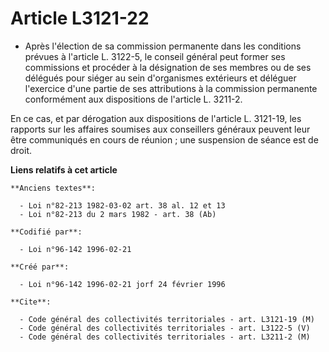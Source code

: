 # Article L3121-22

- Après l'élection de sa commission permanente dans les conditions prévues à l'article L. 3122-5, le conseil général peut
former ses commissions et procéder à la désignation de ses membres ou de ses délégués pour siéger au sein d'organismes
extérieurs et déléguer l'exercice d'une partie de ses attributions à la commission permanente conformément aux dispositions
de l'article L. 3211-2.

En ce cas, et par dérogation aux dispositions de l'article L. 3121-19, les rapports sur les affaires soumises aux conseillers
généraux peuvent leur être communiqués en cours de réunion ; une suspension de séance est de droit.

**Liens relatifs à cet article**

	**Anciens textes**:

	  - Loi n°82-213 1982-03-02 art. 38 al. 12 et 13
	  - Loi n°82-213 du 2 mars 1982 - art. 38 (Ab)

	**Codifié par**:

	  - Loi n°96-142 1996-02-21

	**Créé par**:

	  - Loi n°96-142 1996-02-21 jorf 24 février 1996

	**Cite**:

	  - Code général des collectivités territoriales - art. L3121-19 (M)
	  - Code général des collectivités territoriales - art. L3122-5 (V)
	  - Code général des collectivités territoriales - art. L3211-2 (M)
